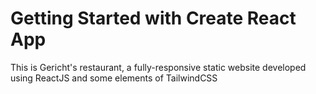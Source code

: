 # Getting Started with Create React App

This is Gericht's restaurant, a fully-responsive static website developed using ReactJS and some elements of TailwindCSS 


